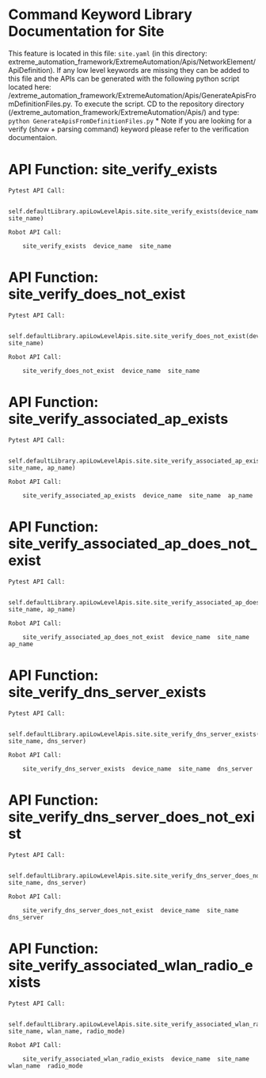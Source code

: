# Command Keyword Library Documentation for Site
This feature is located in this file: `site.yaml` (in this directory: extreme_automation_framework/ExtremeAutomation/Apis/NetworkElement/ApiDefinition). If any low level keywords are missing they can be added to this file and the APIs can be generated with the following python script located here: /extreme_automation_framework/ExtremeAutomation/Apis/GenerateApisFromDefinitionFiles.py. To execute the script. CD to the repository directory (/extreme_automation_framework/ExtremeAutomation/Apis/) and type: `python GenerateApisFromDefinitionFiles.py` * Note if you are looking for a verify (show + parsing command) keyword please refer to the verification documentaion.

# API Function: site_verify_exists
	Pytest API Call: 

		self.defaultLibrary.apiLowLevelApis.site.site_verify_exists(device_name, site_name)

	Robot API Call: 

		site_verify_exists  device_name  site_name

# API Function: site_verify_does_not_exist
	Pytest API Call: 

		self.defaultLibrary.apiLowLevelApis.site.site_verify_does_not_exist(device_name, site_name)

	Robot API Call: 

		site_verify_does_not_exist  device_name  site_name

# API Function: site_verify_associated_ap_exists
	Pytest API Call: 

		self.defaultLibrary.apiLowLevelApis.site.site_verify_associated_ap_exists(device_name, site_name, ap_name)

	Robot API Call: 

		site_verify_associated_ap_exists  device_name  site_name  ap_name

# API Function: site_verify_associated_ap_does_not_exist
	Pytest API Call: 

		self.defaultLibrary.apiLowLevelApis.site.site_verify_associated_ap_does_not_exist(device_name, site_name, ap_name)

	Robot API Call: 

		site_verify_associated_ap_does_not_exist  device_name  site_name  ap_name

# API Function: site_verify_dns_server_exists
	Pytest API Call: 

		self.defaultLibrary.apiLowLevelApis.site.site_verify_dns_server_exists(device_name, site_name, dns_server)

	Robot API Call: 

		site_verify_dns_server_exists  device_name  site_name  dns_server

# API Function: site_verify_dns_server_does_not_exist
	Pytest API Call: 

		self.defaultLibrary.apiLowLevelApis.site.site_verify_dns_server_does_not_exist(device_name, site_name, dns_server)

	Robot API Call: 

		site_verify_dns_server_does_not_exist  device_name  site_name  dns_server

# API Function: site_verify_associated_wlan_radio_exists
	Pytest API Call: 

		self.defaultLibrary.apiLowLevelApis.site.site_verify_associated_wlan_radio_exists(device_name, site_name, wlan_name, radio_mode)

	Robot API Call: 

		site_verify_associated_wlan_radio_exists  device_name  site_name  wlan_name  radio_mode

